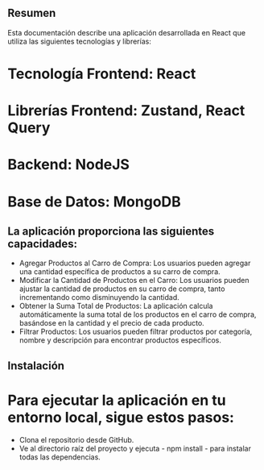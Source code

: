 ## Resumen
Esta documentación describe una aplicación desarrollada en React que utiliza las siguientes tecnologías y librerías:

 # Tecnología Frontend: React
 # Librerías Frontend: Zustand, React Query
 # Backend: NodeJS
 # Base de Datos: MongoDB

## La aplicación proporciona las siguientes capacidades:

 - Agregar Productos al Carro de Compra: Los usuarios pueden agregar una cantidad específica de productos a su carro de compra.
 - Modificar la Cantidad de Productos en el Carro: Los usuarios pueden ajustar la cantidad de productos en su carro de compra, tanto incrementando como disminuyendo la cantidad.
 - Obtener la Suma Total de Productos: La aplicación calcula automáticamente la suma total de los productos en el carro de compra, basándose en la cantidad y el precio de cada producto.
 - Filtrar Productos: Los usuarios pueden filtrar productos por categoría, nombre y descripción para encontrar productos específicos.

## Instalación
 # Para ejecutar la aplicación en tu entorno local, sigue estos pasos:
 - Clona el repositorio desde GitHub.
 - Ve al directorio raíz del proyecto y ejecuta - npm install - para instalar todas las dependencias.


